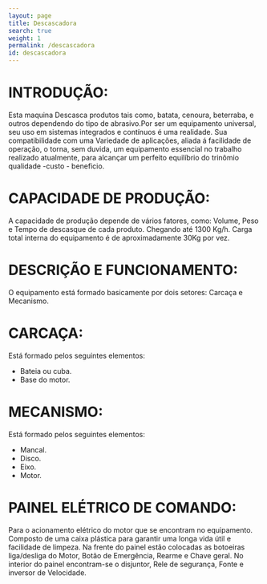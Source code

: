 ```yaml
---
layout: page
title: Descascadora
search: true
weight: 1
permalink: /descascadora
id: descascadora
---
```


# INTRODUÇÃO:
Esta maquina Descasca produtos tais como, batata, cenoura, beterraba, e outros dependendo do tipo de abrasivo.Por ser um equipamento universal, seu uso em sistemas integrados e contínuos é uma realidade. Sua compatibilidade com uma Variedade de aplicações, aliada á facilidade de operação, o torna, sem duvida, um equipamento essencial no trabalho realizado atualmente, para alcançar um perfeito equilíbrio do trinômio qualidade -custo - beneficio.

# CAPACIDADE DE PRODUÇÃO:
A capacidade de produção depende de vários fatores, como: Volume, Peso e Tempo de descasque de cada produto. Chegando até 1300 Kg/h.
Carga total interna do equipamento é de aproximadamente 30Kg por vez.

# DESCRIÇÃO E FUNCIONAMENTO:
O equipamento está formado basicamente por dois setores: Carcaça e Mecanismo.

# CARCAÇA:
 Está formado pelos seguintes elementos:
- Bateia ou cuba.
- Base do motor.

# MECANISMO:
Está formado pelos seguintes elementos:
- Mancal.
- Disco.
- Eixo.
- Motor.

# PAINEL ELÉTRICO DE COMANDO:
Para o acionamento elétrico do motor que se encontram no equipamento.
Composto de uma caixa plástica para garantir uma longa vida útil e facilidade de limpeza.
Na frente do painel estão colocadas as botoeiras liga/desliga do Motor, Botão de Emergência, Rearme e Chave geral.
No interior do painel encontram-se o disjuntor, Rele de segurança, Fonte e inversor de Velocidade.